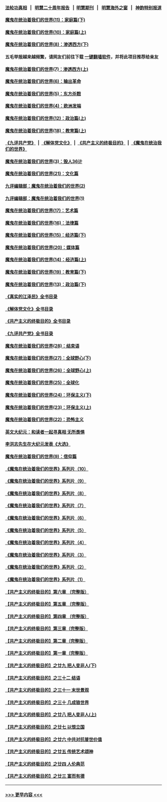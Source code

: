 #### [法轮功真相](https://github.com/gfw-breaker/truth/blob/master/README.md?t=0) &nbsp;&nbsp;|&nbsp;&nbsp; [明慧二十周年报告](https://github.com/gfw-breaker/mh-reports/blob/master/README.md?t=0) &nbsp;&nbsp;|&nbsp;&nbsp;[明慧期刊](https://github.com/gfw-breaker/mh-qikan) &nbsp;&nbsp;|&nbsp;&nbsp; [明慧海外之窗](https://github.com/gfw-breaker/mh-news/blob/master/README.md?t=0) &nbsp;&nbsp;|&nbsp;&nbsp; [神韵特别报道](https://github.com/gfw-breaker/mh-news/blob/master/shenyun.md?t=0)
#### [魔鬼在统治着我们的世界(11)：家庭篇(下)](../pages/nsc422/n10440961.md?t=12070001) 
#### [魔鬼在统治着我们的世界(10)：家庭篇(上)](../pages/nsc422/n10435448.md?t=12070001) 
#### [魔鬼在统治着我们的世界(8)：渗透西方(下)](../pages/nsc422/n10429603.md?t=12070001) 
#### 五毛举报越来越频繁，请网友们前往下载 [一键翻墙软件](https://github.com/gfw-breaker/ssr-accounts)，并将此项目推荐给亲友
#### [魔鬼在统治着我们的世界(7)：渗透西方(上)](../pages/nsc422/n10426013.md?t=12070001) 
#### [魔鬼在统治着我们的世界(6)：输出革命](../pages/nsc422/n10421536.md?t=12070001) 
#### [魔鬼在统治着我们的世界(5)：东方杀戮](../pages/nsc422/n10417707.md?t=12070001) 
#### [魔鬼在统治着我们的世界(4)：欧洲发端](../pages/nsc422/n10414890.md?t=12070001) 
#### [魔鬼在统治着我们的世界(12)：政治篇(上)](../pages/nsc422/n10444576.md?t=12070001) 
#### [魔鬼在统治着我们的世界(18)：教育篇(上)](../pages/nsc422/n10526970.md?t=12070001) 
#### [《九评共产党》](https://github.com/begood0513/9ping.md/blob/master/README.md) &nbsp;|&nbsp; [《解体党文化》](../../../../jtdwh.md/blob/master/README.md)  &nbsp;|&nbsp; [《共产主义的终极目的》](../../../../gczydzjmd.md/blob/master/README.md) &nbsp;|&nbsp; [《魔鬼在统治我们的世界》](../../../../mgztzwmdsj.md/blob/master/README.md) 
#### [魔鬼在统治着我们的世界(3)：毁人36计](../pages/nsc422/n10411583.md?t=12070001) 
#### [魔鬼在统治着我们的世界(21)：文化篇](../pages/nsc422/n10597706.md?t=12070001) 
#### [九评编辑部：魔鬼在统治着我们的世界(2)](../pages/nsc422/n10410036.md?t=12070001) 
#### [九评编辑部：魔鬼在统治着我们的世界(1)](../pages/nsc422/n10406825.md?t=12070001) 
#### [魔鬼在统治着我们的世界(17)：艺术篇](../pages/nsc422/n10499093.md?t=12070001) 
#### [魔鬼在统治着我们的世界(16)：法律篇](../pages/nsc422/n10485969.md?t=12070001) 
#### [魔鬼在统治着我们的世界(15)：经济篇(下)](../pages/nsc422/n10469975.md?t=12070001) 
#### [魔鬼在统治着我们的世界(20)：媒体篇](../pages/nsc422/n10586579.md?t=12070001) 
#### [魔鬼在统治着我们的世界(14)：经济篇(上)](../pages/nsc422/n10457370.md?t=12070001) 
#### [魔鬼在统治着我们的世界(19)：教育篇(下)](../pages/nsc422/n10564808.md?t=12070001) 
#### [魔鬼在统治着我们的世界(13)：政治篇(下)](../pages/nsc422/n10448270.md?t=12070001) 
#### [《真实的江泽民》全书目录](../pages/nsc422/n13721399.md?t=12070001) 
#### [《解体党文化》全书目录](../pages/nsc422/n13721157.md?t=12070001) 
#### [《共产主义的终极目的》全书目录](../pages/nsc422/n13721048.md?t=12070001) 
#### [《九评共产党》全书目录](../pages/nsc422/n13708085.md?t=12070001) 
#### [魔鬼在统治着我们的世界(28)：结束语](../pages/nsc422/n10936246.md?t=12070001) 
#### [魔鬼在统治着我们的世界(27)：全球野心(下)](../pages/nsc422/n10928319.md?t=12070001) 
#### [魔鬼在统治着我们的世界(26)：全球野心(上)](../pages/nsc422/n10900318.md?t=12070001) 
#### [魔鬼在统治着我们的世界(25)：全球化](../pages/nsc422/n10788205.md?t=12070001) 
#### [魔鬼在统治着我们的世界(24)：环保主义(下)](../pages/nsc422/n10695307.md?t=12070001) 
#### [魔鬼在统治着我们的世界(23)：环保主义(上)](../pages/nsc422/n10688613.md?t=12070001) 
#### [魔鬼在统治着我们的世界(22)：恐怖主义](../pages/nsc422/n10614727.md?t=12070001) 
#### [英文大纪元：和读者一起寻真相 无所畏惧](../pages/nsc422/n12542027.md?t=12070001) 
#### [李洪志先生在大纪元发表《大选》](../pages/nsc422/n12534746.md?t=12070001) 
#### [魔鬼在统治着我们的世界(9)：信仰篇](../pages/nsc422/n10432159.md?t=12070001) 
#### [《魔鬼在统治着我们的世界》系列片（10）](../pages/nsc422/n12292670.md?t=12070001) 
#### [《魔鬼在统治着我们的世界》系列片（9）](../pages/nsc422/n12290859.md?t=12070001) 
#### [《魔鬼在统治着我们的世界》系列片（8）](../pages/nsc422/n12287445.md?t=12070001) 
#### [《魔鬼在统治着我们的世界》系列片（7）](../pages/nsc422/n12283425.md?t=12070001) 
#### [《魔鬼在统治着我们的世界》系列片（6）](../pages/nsc422/n12282314.md?t=12070001) 
#### [《魔鬼在统治着我们的世界》系列片（5）](../pages/nsc422/n12281419.md?t=12070001) 
#### [《魔鬼在统治着我们的世界》系列片（4）](../pages/nsc422/n12274024.md?t=12070001) 
#### [《魔鬼在统治着我们的世界》系列片（3）](../pages/nsc422/n12271322.md?t=12070001) 
#### [《魔鬼在统治着我们的世界》系列片（2）](../pages/nsc422/n12269049.md?t=12070001) 
#### [《魔鬼在统治着我们的世界》系列片（1）](../pages/nsc422/n12267575.md?t=12070001) 
#### [【共产主义的终极目的】第六章 （完整版）](../pages/nsc422/n11428913.md?t=12070001) 
#### [【共产主义的终极目的】第五章 （完整版）](../pages/nsc422/n11428912.md?t=12070001) 
#### [【共产主义的终极目的】第四章 （完整版）](../pages/nsc422/n11428907.md?t=12070001) 
#### [【共产主义的终极目的】第三章（完整版）](../pages/nsc422/n11428848.md?t=12070001) 
#### [【共产主义的终极目的】第二章（完整版）](../pages/nsc422/n11428831.md?t=12070001) 
#### [【共产主义的终极目的】第一章（完整版）](../pages/nsc422/n11417651.md?t=12070001) 
#### [【共产主义的终极目的】之廿九 把人变非人(下)](../pages/nsc422/n11344140.md?t=12070001) 
#### [【共产主义的终极目的】之三十二 结语](../pages/nsc422/n11360535.md?t=12070001) 
#### [【共产主义的终极目的】之三十一 末世景观](../pages/nsc422/n11351129.md?t=12070001) 
#### [【共产主义的终极目的】之三十 几成狼世界](../pages/nsc422/n11348280.md?t=12070001) 
#### [【共产主义的终极目的】之廿八 把人变非人(上)](../pages/nsc422/n11340492.md?t=12070001) 
#### [【共产主义的终极目的】之廿七 以恨立国](../pages/nsc422/n11336944.md?t=12070001) 
#### [【共产主义的终极目的】之廿六 中共对抗普世价值](../pages/nsc422/n11324785.md?t=12070001) 
#### [【共产主义的终极目的】之廿五 传统艺术颂神](../pages/nsc422/n11296396.md?t=12070001) 
#### [【共产主义的终极目的】之廿四 人伦典范](../pages/nsc422/n11296397.md?t=12070001) 
#### [【共产主义的终极目的】之廿三 富而有德](../pages/nsc422/n11283598.md?t=12070001) 

----
#### [ >>> 更早内容 <<< ](../indexes/nsc422-earlier.md)
